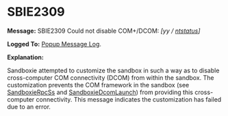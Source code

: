 # SBIE2309


**Message:** SBIE2309 Could not disable COM+/DCOM: _[yy / [ntstatus](NtStatusCodes)]_

**Logged To:** [Popup Message Log](PopupMessageLog).

**Explanation:**

Sandboxie attempted to customize the sandbox in such a way as to disable cross-computer COM connectivity (DCOM) from within the sandbox. The customization prevents the COM framework in the sandbox (see [SandboxieRpcSs](ServicePrograms#rpcss) and [SandboxieDcomLaunch](ServicePrograms#dcomlaunch)) from providing this cross-computer connectivity. This message indicates the customization has failed due to an error.
